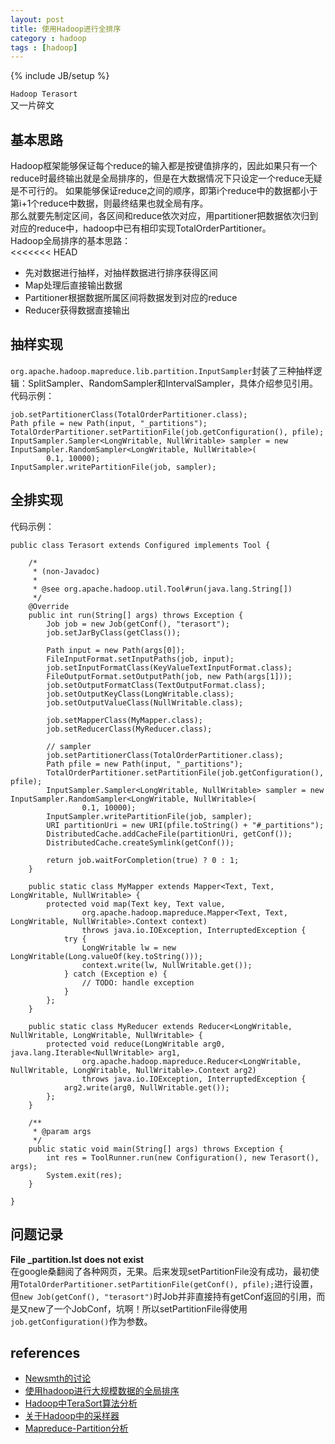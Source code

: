 ```yaml
---
layout: post
title: 使用Hadoop进行全排序
category : hadoop
tags : [hadoop]
---
```

{% include JB/setup %}

`Hadoop Terasort`  
又一片碎文

## 基本思路
Hadoop框架能够保证每个reduce的输入都是按键值排序的，因此如果只有一个reduce时最终输出就是全局排序的，但是在大数据情况下只设定一个reduce无疑是不可行的。
如果能够保证reduce之间的顺序，即第i个reduce中的数据都小于第i+1个reduce中数据，则最终结果也就全局有序。  
那么就要先制定区间，各区间和reduce依次对应，用partitioner把数据依次归到对应的reduce中，hadoop中已有相印实现TotalOrderPartitioner。  
Hadoop全局排序的基本思路：  
<<<<<<< HEAD

+ 先对数据进行抽样，对抽样数据进行排序获得区间
+ Map处理后直接输出数据
+ Partitioner根据数据所属区间将数据发到对应的reduce
+ Reducer获得数据直接输出

## 抽样实现
`org.apache.hadoop.mapreduce.lib.partition.InputSampler`封装了三种抽样逻辑：SplitSampler、RandomSampler和IntervalSampler，具体介绍参见引用。代码示例：

	job.setPartitionerClass(TotalOrderPartitioner.class);
	Path pfile = new Path(input, "_partitions");
	TotalOrderPartitioner.setPartitionFile(job.getConfiguration(), pfile);
	InputSampler.Sampler<LongWritable, NullWritable> sampler = new InputSampler.RandomSampler<LongWritable, NullWritable>(
			0.1, 10000);
	InputSampler.writePartitionFile(job, sampler);


## 全排实现
代码示例：

	public class Terasort extends Configured implements Tool {
	
		/*
		 * (non-Javadoc)
		 * 
		 * @see org.apache.hadoop.util.Tool#run(java.lang.String[])
		 */
		@Override
		public int run(String[] args) throws Exception {
			Job job = new Job(getConf(), "terasort");
			job.setJarByClass(getClass());
	
			Path input = new Path(args[0]);
			FileInputFormat.setInputPaths(job, input);
			job.setInputFormatClass(KeyValueTextInputFormat.class);
			FileOutputFormat.setOutputPath(job, new Path(args[1]));
			job.setOutputFormatClass(TextOutputFormat.class);
			job.setOutputKeyClass(LongWritable.class);
			job.setOutputValueClass(NullWritable.class);
	
			job.setMapperClass(MyMapper.class);
			job.setReducerClass(MyReducer.class);
	
			// sampler
			job.setPartitionerClass(TotalOrderPartitioner.class);
			Path pfile = new Path(input, "_partitions");
			TotalOrderPartitioner.setPartitionFile(job.getConfiguration(), pfile);
			InputSampler.Sampler<LongWritable, NullWritable> sampler = new InputSampler.RandomSampler<LongWritable, NullWritable>(
					0.1, 10000);
			InputSampler.writePartitionFile(job, sampler);
			URI partitionUri = new URI(pfile.toString() + "#_partitions");
			DistributedCache.addCacheFile(partitionUri, getConf());
			DistributedCache.createSymlink(getConf());
	
			return job.waitForCompletion(true) ? 0 : 1;
		}
	
		public static class MyMapper extends Mapper<Text, Text, LongWritable, NullWritable> {
			protected void map(Text key, Text value,
					org.apache.hadoop.mapreduce.Mapper<Text, Text, LongWritable, NullWritable>.Context context)
					throws java.io.IOException, InterruptedException {
				try {
					LongWritable lw = new LongWritable(Long.valueOf(key.toString()));
					context.write(lw, NullWritable.get());
				} catch (Exception e) {
					// TODO: handle exception
				}
			};
		}
	
		public static class MyReducer extends Reducer<LongWritable, NullWritable, LongWritable, NullWritable> {
			protected void reduce(LongWritable arg0, java.lang.Iterable<NullWritable> arg1,
					org.apache.hadoop.mapreduce.Reducer<LongWritable, NullWritable, LongWritable, NullWritable>.Context arg2)
					throws java.io.IOException, InterruptedException {
				arg2.write(arg0, NullWritable.get());
			};
		}
	
		/**
		 * @param args
		 */
		public static void main(String[] args) throws Exception {
			int res = ToolRunner.run(new Configuration(), new Terasort(), args);
			System.exit(res);
		}
	
	}

## 问题记录
**File \_partition.lst does not exist**  
在google桑翻阅了各种网页，无果。后来发现setPartitionFile没有成功，最初使用`TotalOrderPartitioner.setPartitionFile(getConf(), pfile);`进行设置，
但`new Job(getConf(), "terasort")`时Job并非直接持有getConf返回的引用，而是又new了一个JobConf，坑啊！所以setPartitionFile得使用`job.getConfiguration()`作为参数。

## references
+ [Newsmth的讨论](http://www.newsmth.net/nForum/#!article/Java/301680?p=1)
+ [使用hadoop进行大规模数据的全局排序 ](http://stblog.baidu-tech.com/?p=397)
+ [Hadoop中TeraSort算法分析](http://dongxicheng.org/mapreduce/hadoop-terasort-analyse/)
+ [关于Hadoop中的采样器](http://www.cnblogs.com/xuxm2007/archive/2012/03/04/2379143.html)
+ [Mapreduce-Partition分析](http://blog.oddfoo.net/2011/04/17/mapreduce-partition%E5%88%86%E6%9E%90-2/)
